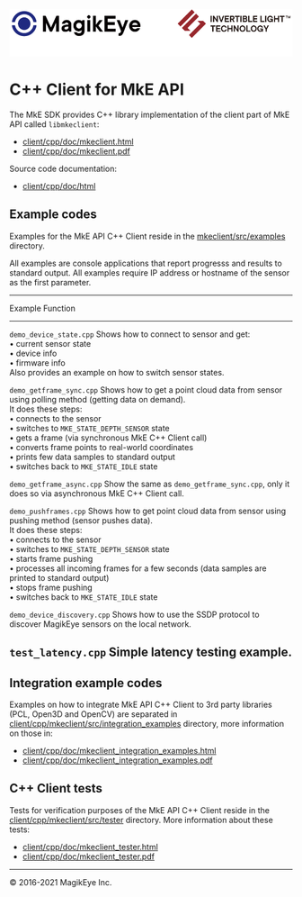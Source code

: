 ![](../../mke-banner.png "Magik Eye Banner")

# C++ Client for MkE API #

The MkE SDK provides C++ library implementation of the client part
of MkE API called `libmkeclient`:

* [client/cpp/doc/mkeclient.html](doc/mkeclient.html)
* [client/cpp/doc/mkeclient.pdf](doc/mkeclient.pdf)

Source code documentation:

* [client/cpp/doc/html](doc/html/index.html)

## Example codes

Examples for the MkE API C++ Client reside in the [mkeclient/src/examples](mkeclient/src/examples) directory. 

All examples are console applications that report progresss and results to standard output.
All examples require IP address or hostname of the sensor as the first parameter.

------------------------------------------------------------------------------
Example                     Function
-----------                 ----------------------------------------                     
`demo_device_state.cpp`      Shows how to connect to sensor
                             and get:<br>
                             • current sensor state <br>
                             • device info <br>
                             • firmware info <br>
                             Also provides an example on 
                             how to switch sensor states.
                       
`demo_getframe_sync.cpp`     Shows how to get a point cloud data from sensor
                             using polling method (getting data on demand). <br>
                             It does these steps:<br>
                             • connects to the sensor <br>
                             • switches to `MKE_STATE_DEPTH_SENSOR` state<br>
                             • gets a frame (via synchronous MkE C++ Client call)<br>
                             • converts frame points to real-world coordinates<br>
                             • prints few data samples to standard output<br> 
                             • switches back to `MKE_STATE_IDLE` state

`demo_getframe_async.cpp`    Show the same as `demo_getframe_sync.cpp`, only 
                             it does so via asynchronous MkE C++ Client call.
 
`demo_pushframes.cpp`        Shows how to get point cloud data from sensor
                             using pushing method (sensor pushes data).<br>
                             It does these steps:<br>
                             • connects to the sensor <br>
                             • switches to `MKE_STATE_DEPTH_SENSOR` state<br>
                             • starts frame pushing<br>
                             • processes all incoming frames for a few seconds
                              (data samples are printed to standard output)<br>
                             • stops frame pushing<br>
                             • switches back to `MKE_STATE_IDLE` state

`demo_device_discovery.cpp`  Shows how to use the SSDP protocol
                             to discover MagikEye sensors on the 
                             local network. 

`test_latency.cpp`           Simple latency testing example.
------------------------------------------------------------------------------


## Integration example codes

Examples on how to integrate MkE API C++ Client to 3rd party libraries (PCL, Open3D and OpenCV) are separated 
in [client/cpp/mkeclient/src/integration_examples](mkeclient/src/integration_examples) directory, 
more information on those in:

* [client/cpp/doc/mkeclient_integration_examples.html](doc/mkeclient_integration_examples.html)
* [client/cpp/doc/mkeclient_integration_examples.pdf](doc/mkeclient_integration_examples.pdf)

## C++ Client tests

Tests for verification purposes of the MkE API C++ Client reside in the [client/cpp/mkeclient/src/tester](mkeclient/src/tester) directory. 
More information about these tests:

* [client/cpp/doc/mkeclient_tester.html](doc/mkeclient_tester.html) 
* [client/cpp/doc/mkeclient_tester.pdf](doc/mkeclient_tester.pdf)

---

 © 2016-2021 MagikEye Inc.
